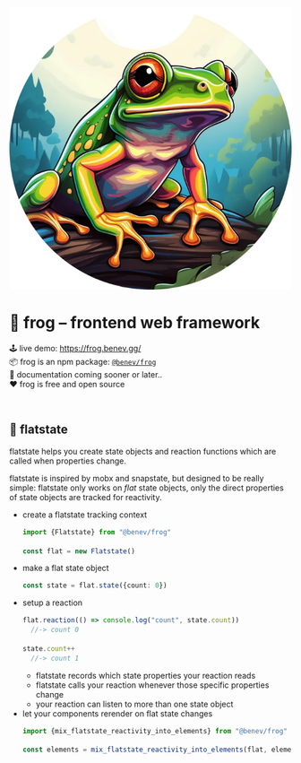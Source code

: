 
![](./assets/frog-circle.webp)

# 🐸 frog – frontend web framework

🕹️ live demo: https://frog.benev.gg/  
📦 frog is an npm package: [`@benev/frog`](https://www.npmjs.com/package/@benev/frog)  
📜 documentation coming sooner or later..  
❤️ frog is free and open source  

<br/>

## 🥞 flatstate

flatstate helps you create state objects and reaction functions which are called when properties change.

flatstate is inspired by mobx and snapstate, but designed to be really simple: flatstate only works on *flat* state objects, only the direct properties of state objects are tracked for reactivity.

- create a flatstate tracking context
  ```ts
  import {Flatstate} from "@benev/frog"

  const flat = new Flatstate()
  ```
- make a flat state object
  ```ts
  const state = flat.state({count: 0})
  ```
- setup a reaction
  ```ts
  flat.reaction(() => console.log("count", state.count))
    //-> count 0

  state.count++
    //-> count 1
  ```
  - flatstate records which state properties your reaction reads
  - flatstate calls your reaction whenever those specific properties change
  - your reaction can listen to more than one state object
- let your components rerender on flat state changes
  ```ts
  import {mix_flatstate_reactivity_into_elements} from "@benev/frog"

  const elements = mix_flatstate_reactivity_into_elements(flat, elements)
  ```
